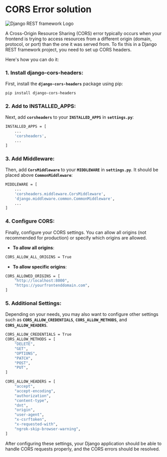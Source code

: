 # CORS Error solution


![Django REST framework Logo](https://www.django-rest-framework.org/img/logo.png)


A Cross-Origin Resource Sharing (CORS) error typically occurs when your frontend is trying to access resources from a different origin (domain, protocol, or port) than the one it was served from. To fix this in a Django REST framework project, you need to set up CORS headers.

Here's how you can do it:

### 1. **Install django-cors-headers**:

First, install the __`django-cors-headers`__ package using pip:

```sh
pip install django-cors-headers
```

### 2. **Add to INSTALLED_APPS**:


Next, add __`corsheaders`__ to your __`INSTALLED_APPS`__ in __`settings.py`__:

```sh
INSTALLED_APPS = [
    ...
    'corsheaders',
    ...
]
```

### 3. **Add Middleware**:

Then, add __`CorsMiddleware`__ to your __`MIDDLEWARE`__ in __`settings.py`__. It should be placed above __`CommonMiddleware`__:

```sh
MIDDLEWARE = [
    ...
    'corsheaders.middleware.CorsMiddleware',
    'django.middleware.common.CommonMiddleware',
    ...
]
```
### 4. **Configure CORS**:


Finally, configure your CORS settings. You can allow all origins (not recommended for production) or specify which origins are allowed.

- **To allow all origins**:
```sh
CORS_ALLOW_ALL_ORIGINS = True
```

- **To allow specific origins**:

```sh
CORS_ALLOWED_ORIGINS = [
    "http://localhost:8000",
    "https://yourfrontenddomain.com",
]
```

### 5. **Additional Settings**:

Depending on your needs, you may also want to configure other settings such as __`CORS_ALLOW_CREDENTIALS`__, __`CORS_ALLOW_METHODS`__, and __`CORS_ALLOW_HEADERS`__.

```sh
CORS_ALLOW_CREDENTIALS = True
CORS_ALLOW_METHODS = [
    "DELETE",
    "GET",
    "OPTIONS",
    "PATCH",
    "POST",
    "PUT",
]
```
```sh
CORS_ALLOW_HEADERS = [
    "accept",
    "accept-encoding",
    "authorization",
    "content-type",
    "dnt",
    "origin",
    "user-agent",
    "x-csrftoken",
    "x-requested-with",
    "ngrok-skip-browser-warning",
]
```

After configuring these settings, your Django application should be able to handle CORS requests properly, and the CORS errors should be resolved.
